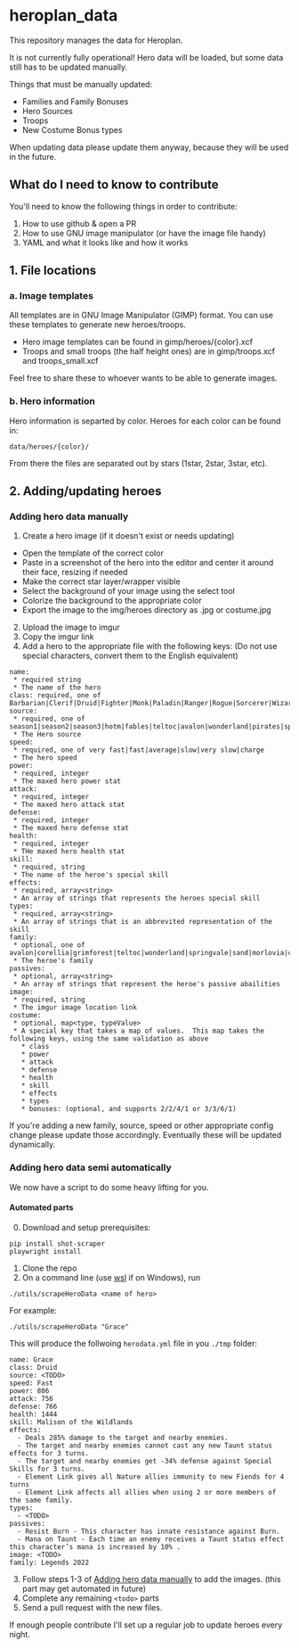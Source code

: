 # heroplan_data

This repository manages the data for Heroplan.

It is not currently fully operational!  Hero data will be loaded, but some data still has to be updated manually.

Things that must be manually updated:

* Families and Family Bonuses
* Hero Sources
* Troops
* New Costume Bonus types

When updating data please update them anyway, because they will be used in the future.

## What do I need to know to contribute

You'll need to know the following things in order to contribute:

1. How to use github & open a PR
2. How to use GNU image manipulator (or have the image file handy)
3. YAML and what it looks like and how it works


## 1. File locations

### a. Image templates

All templates are in GNU Image Manipulator (GIMP) format. You can use these templates to generate new heroes/troops.

* Hero image templates can be found in gimp/heroes/{color}.xcf
* Troops and small troops (the half height ones) are in gimp/troops.xcf and troops_small.xcf

Feel free to share these to whoever wants to be able to generate images.

### b. Hero information

Hero information is separted by color.  Heroes for each color can be found in:

``data/heroes/{color}/``

From there the files are separated out by stars (1star, 2star, 3star, etc).

## 2. Adding/updating heroes

### Adding hero data manually

1. Create a hero image (if it doesn't exist or needs updating)
* Open the template of the correct color
* Paste in a screenshot of the hero into the editor and center it around their face, resizing if needed 
* Make the correct star layer/wrapper visible
* Select the background of your image using the select tool
* Colorize the background to the appropriate color
* Export the image to the img/heroes directory as <heroname>.jpg or <heroname>costume.jpg
2. Upload the image to imgur
3. Copy the imgur link
4. Add a hero to the appropriate file with the following keys:
   (Do not use special characters, convert them to the English equivalent)

```
name:
 * required string
 * The name of the hero
class: required, one of Barbarian|Clerif|Druid|Fighter|Monk|Paladin|Ranger|Rogue|Sorcerer|Wizard
source:
 * required, one of season1|season2|season3|hotm|fables|teltoc|avalon|wonderland|pirates|springvale|sand|morlovia|christmas|secret|ninja|villains
 * The Hero source
speed:
 * required, one of very fast|fast|average|slow|very slow|charge
 * The hero speed
power:
 * required, integer
 * The maxed hero power stat
attack:
 * required, integer
 * The maxed hero attack stat
defense:
 * required, integer
 * The maxed hero defense stat
health:
 * required, integer
 * THe maxed hero health stat
skill:
 * required, string
 * The name of the heroe's special skill
effects:
 * required, array<string>
 * An array of strings that represents the heroes special skill
types:
 * required, array<string>
 * An array of strings that is an abbrevited representation of the skill
family:
 * optional, one of avalon|corellia|grimforest|teltoc|wonderland|springvale|sand|morlovia|christmas|ninja|lagoon|sakura|atlantis|alfheim|asgard|helheim|jotunheim|midgard|muspelheim|niflheim|svartalfhein|vanaheim|villains
 * The heroe's family
passives:
 * optional, array<string>
 * An array of strings that represent the heroe's passive abailities
image:
 * required, string
 * The imgur image location link
costume:
 * optional, map<type, typeValue>
 * A special key that takes a map of values.  This map takes the following keys, using the same validation as above
   * class
   * power
   * attack
   * defense
   * health
   * skill
   * effects
   * types
   * bonuses: (optional, and supports 2/2/4/1 or 3/3/6/1)
```

If you're adding a new family, source, speed or other appropriate config change please update those accordingly.  Eventually these will be updated dynamically.

### Adding hero data semi automatically

We now have a script to do some heavy lifting for you. 

#### Automated parts
  0. Download and setup prerequisites:
  ```
  pip install shot-scraper
  playwright install
  ```

  1. Clone the repo
  2. On a command line (use [wsl](https://learn.microsoft.com/en-us/windows/wsl/install) if on Windows), run
 ```
 ./utils/scrapeHeroData <name of hero>
 ```

 For example:

 ```
 ./utils/scrapeHeroData "Grace"
 ```
This will produce the follwoing `herodata.yml` file in you `./tmp` folder:

```
name: Grace
class: Druid
source: <TODO>
speed: Fast
power: 806
attack: 756
defense: 766
health: 1444
skill: Malison of the Wildlands
effects:
  - Deals 285% damage to the target and nearby enemies.
  - The target and nearby enemies cannot cast any new Taunt status effects for 3 turns.
  - The target and nearby enemies get -34% defense against Special Skills for 3 turns.
  - Element Link gives all Nature allies immunity to new Fiends for 4 turns
  - Element Link affects all allies when using 2 or more members of the same family.
types:
  - <TODO>
passives:
  - Resist Burn - This character has innate resistance against Burn.
  - Mana on Taunt - Each time an enemy receives a Taunt status effect this character’s mana is increased by 10% .
image: <TODO>
family: Legends 2022
```
  3. Follow steps 1-3 of [Adding hero data manually](#adding-hero-data-manually) to add the images. (this part may get automated in future)
  4. Complete any remaining `<todo>` parts
  5. Send a pull request with the new files.

If enough people contribute I'll set up a regular job to update heroes every night.
